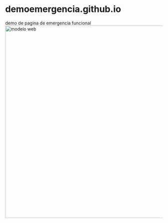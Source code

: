 # demoemergencia.github.io
demo de pagina de emergencia funcional
<img width="1356" height="617" alt="modelo web" src="https://github.com/user-attachments/assets/6caff329-1d8e-4ac2-8a20-9ac3417d3f61" />
